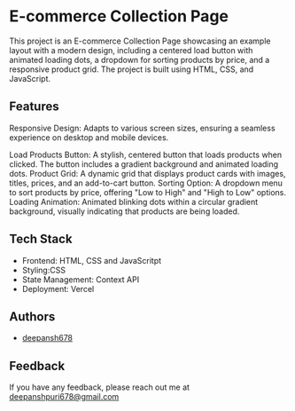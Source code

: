 
# E-commerce Collection Page

This project is an E-commerce Collection Page showcasing an example layout with a modern design, including a centered load button with animated loading dots, a dropdown for sorting products by price, and a responsive product grid. The project is built using HTML, CSS, and JavaScript.

## Features

Responsive Design: Adapts to various screen sizes, ensuring a seamless experience on desktop and mobile devices.

Load Products Button: A stylish, centered button that loads products when clicked. The button includes a gradient background and animated loading dots.
Product Grid: A dynamic grid that displays product cards with images, titles, prices, and an add-to-cart button.
Sorting Option: A dropdown menu to sort products by price, offering "Low to High" and "High to Low" options.
Loading Animation: Animated blinking dots within a circular gradient background, visually indicating that products are being loaded.
## Tech Stack

- Frontend: HTML, CSS and JavaScritpt
- Styling:CSS
- State Management: Context API
- Deployment: Vercel 


## Authors

- [deepansh678](https://github.com/Deepansh678)


## Feedback

If you have any feedback, please reach out me at deepanshpuri678@gmail.com


